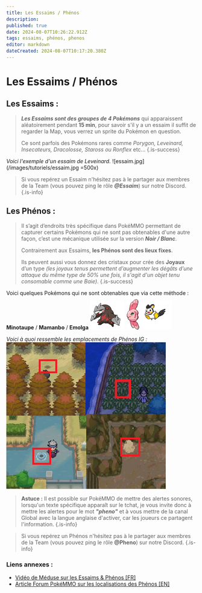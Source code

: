 ```yaml
---
title: Les Essaims / Phénos
description: 
published: true
date: 2024-08-07T10:26:22.912Z
tags: essaims, phénos, phenos
editor: markdown
dateCreated: 2024-08-07T10:17:20.380Z
---
```


# Les Essaims / Phénos

## Les Essaims :

>***Les Essaims sont des groupes de 4 Pokémons*** qui apparaissent aléatoirement pendant **15 min**, pour savoir s'il y a un essaim il suffit de regarder la Map, vous verrez un sprite du Pokémon en question. 
>
>Ce sont parfois des Pokémons rares comme *Porygon, Leveinard, Insecateurs, Dracolosse, Staross ou Ronflex* etc...
{.is-success}

*Voici l'exemple d'un essaim de Leveinard.*
![essaim.jpg](/images/tutoriels/essaim.jpg =500x)

>Si vous repérez un Essaim n'hésitez pas à le partager aux membres de la Team (vous pouvez ping le rôle ***@Essaim***) sur notre Discord.
{.is-info}

## Les Phénos :

>Il s’agit d’endroits très spécifique dans PokéMMO permettant de capturer certains Pokémons qui ne sont pas obtenables d'une autre façon, c’est une mécanique utilisée sur la version ***Noir / Blanc***.
>
>Contrairement aux Essaims, **les Phénos sont des lieux fixes**.
>
>Ils peuvent aussi vous donnez des cristaux pour crée des **Joyaux** d’un type *(les joyaux tenus permettent d’augmenter les dégâts d’une attaque du même type de 50% une fois, il s'agit d'un objet tenu consomable comme une Baie)*.
{.is-success}

Voici quelques Pokémons qui ne sont obtenables que via cette méthode :
**Minotaupe** / **Mamanbo** / **Emolga**
![minotaupe.gif](/images/tutoriels/minotaupe.gif) ![mamambo.gif](/images/tutoriels/mamambo.gif) ![emolga.gif](/images/tutoriels/emolga.gif)

*Voici à quoi ressemble les emplacements de Phénos IG :*
![phenos.png](/images/tutoriels/phenos.png)

> **Astuce :** Il est possible sur PokéMMO de mettre des alertes sonores, lorsqu'un texte spécifique apparaît sur le tchat, je vous invite donc à mettre les alertes pour le mot ***"pheno"*** et à vous mettre de la canal Global avec la langue anglaise d'activer, car les joueurs ce partagent l'information.
{.is-info}

>Si vous repérez un Phénos n'hésitez pas à le partager aux membres de la Team (vous pouvez ping le rôle **@Pheno**) sur notre Discord.
{.is-info}

### Liens annexes :
- [Vidéo de Méduse sur les Essaims & Phénos [FR]](https://youtu.be/SJL1_SW2BEk)
- [Article Forum PokéMMO sur les localisations des Phénos [EN]](https://forums.pokemmo.com/index.php?/topic/77087-phenomenon-locations-guide/)